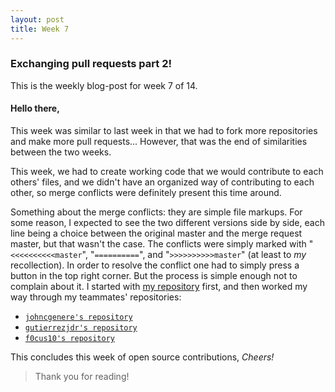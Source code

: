 ```yaml
---
layout: post
title: Week 7
---
```


### Exchanging pull requests part 2!

This is the weekly blog-post for week 7 of 14.

#### Hello there,

This week was similar to last week in that we had to fork more repositories and make more pull requests... However, that was the end of similarities between the two weeks.

This week, we had to create working code that we would contribute to each others' files, and we didn't have an organized way of contributing to each other, so merge conflicts were definitely present this time around.

Something about the merge conflicts: they are simple file markups. For some reason, I expected to see the two different versions side by side, each line being a choice between the original master and the merge request master, but that wasn't the case. The conflicts were simply marked with "`<<<<<<<<<<master`", "`==========`", and "`>>>>>>>>>>master`" (at least to *my* recollection). In order to resolve the conflict one had to simply press a button in the top right corner. But the process is simple enough not to complain about it. I started with [my repository]() first, and then worked my way through my teammates' repositories:
- [`johncgenere's repository`](https://github.com/hunter-college-cs-ossd/johncgenere-weekly)
- [`gutierrezjdr's repository`](https://github.com/hunter-college-cs-ossd/gutierrezjdr-weekly)
- [`f0cus10's repository`](https://github.com/hunter-college-cs-ossd/f0cus10-weekly)

This concludes this week of open source contributions,
*Cheers!*

> Thank you for reading!
